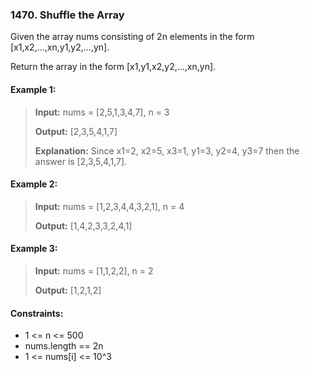 ### 1470. Shuffle the Array

Given the array nums consisting of 2n elements in the form [x1,x2,...,xn,y1,y2,...,yn].

Return the array in the form [x1,y1,x2,y2,...,xn,yn].

 

#### Example 1:

>**Input:**  nums = [2,5,1,3,4,7], n = 3
>
>**Output:** [2,3,5,4,1,7] 
>
>**Explanation:** Since x1=2, x2=5, x3=1, y1=3, y2=4, y3=7 then the answer is [2,3,5,4,1,7].

#### Example 2:

>**Input:**  nums = [1,2,3,4,4,3,2,1], n = 4
>
>**Output:** [1,4,2,3,3,2,4,1]

#### Example 3:

>**Input:** nums = [1,1,2,2], n = 2
>
>**Output:** [1,2,1,2]

 

#### Constraints:

 - 1 <= n <= 500
 - nums.length == 2n
 - 1 <= nums[i] <= 10^3
